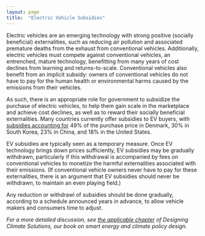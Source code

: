 ```yaml
---
layout: page
title:  "Electric Vehicle Subsidies"
---
```

Electric vehicles are an emerging technology with strong positive (socially beneficial) externalities, such as reducing air pollution and associated premature deaths from the exhaust from conventional vehicles.  Additionally, electric vehicles must compete against conventional vehicles, an entrenched, mature technology, benefitting from many years of cost declines from learning and returns-to-scale.  Conventional vehicles also benefit from an implicit subsidy: owners of conventional vehicles do not have to pay for the human health or environmental harms caused by the emissions from their vehicles.

As such, there is an appropriate role for government to subsidize the purchase of electric vehicles, to help them gain scale in the marketplace and achieve cost declines, as well as to reward their socially beneficial externalities.  Many countries currently offer subsidies to EV buyers, with [subsidies accounting for](https://www.mckinsey.com/industries/automotive-and-assembly/our-insights/dynamics-in-the-global-electric-vehicle-market) 49% of the purchase price in Denmark, 30% in South Korea, 23% in China, and 18% in the United States.

EV subsidies are typically seen as a temporary measure.  Once EV technology brings down prices sufficiently, EV subsidies may be gradually withdrawn, particularly if this withdrawal is accompanied by fees on conventional vehicles to monetize the harmful externalities associated with their emissions.  (If conventional vehicle owners never have to pay for these externalities, there is an argument that EV subsidies should never be withdrawn, to maintain an even playing field.)

Any reduction or withdrawl of subsidies should be done gradually, according to a schedule announced years in advance, to allow vehicle makers and consumers time to adjust.

*For a more detailed discussion, see [the applicable chapter](https://www.energypolicy.solutions/policies/electric-vehicle-policies/) of Designing Climate Solutions, our book on smart energy and climate policy design.*